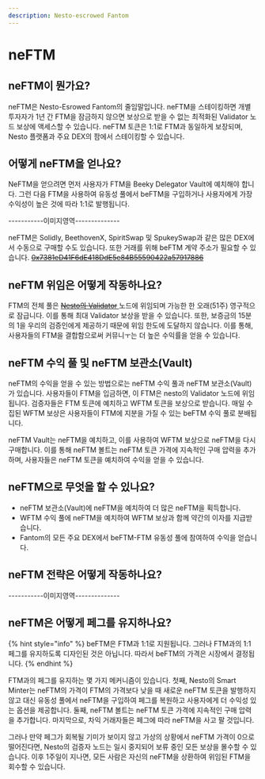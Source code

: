 ```yaml
---
description: Nesto-escrowed Fantom
---
```


# neFTM

## neFTM이 뭔가요?

neFTM은 Nesto-Esrowed Fantom의 줄임말입니다. neFTM을 스테이킹하면 개별 투자자가 1년 간 FTM을 잠금하지 않으면 보상으로 받을 수 없는 최적화된 Validator 노드 보상에 액세스할 수 있습니다. neFTM 토큰은 1:1로 FTM과 동일하게 보장되며, Nesto 플랫폼과 주요 DEX의 팜에서 스테이킹할 수 있습니다.

## 어떻게 neFTM을 얻나요?

NeFTM을 얻으려면 먼저 사용자가 FTM을 Beeky Delegator Vault에 예치해야 합니다. 그런 다음 FTM을 사용하여 유동성 풀에서 beFTM을 구입하거나 사용자에게 가장 수익성이 높은 것에 따라 1:1로 발행됩니다.

\-----------이미지영역--------------

neFTM은 Solidly, BeethovenX, SpiritSwap 및 SpukeySwap과 같은 많은 DEX에서 수동으로 구매할 수도 있습니다. 또한 거래를 위해 beFTM 계약 주소가 필요할 수 있습니다. [~~0x7381eD41F6dE418DdE5e84B55590422a57917886~~](https://ftmscan.com/token/0x7381eD41F6dE418DdE5e84B55590422a57917886)

## neFTM 위임은 어떻게 작동하나요?

FTM의 전체 풀은 [~~Nesto의 Validator~~ ](https://ftmscan.com/address/0xe97a5292248c2647466222dc58563046b3e34b18#validatorinfo)노드에 위임되며 가능한 한 오래(51주) 영구적으로 잠급니다. 이를 통해 최대 Validator 보상을 받을 수 있습니다. 또한, 보증금의 15분의 1을 우리의 검증인에게 제공하기 때문에 위임 한도에 도달하지 않습니다. 이를 통해, 사용자들의 FTM을 결합함으로써 커뮤니ㅜ는 더 높은 수익률을 얻을 수 있습니다.

## neFTM 수익 풀 및 neFTM 보관소(Vault)

neFTM의 수익을 얻을 수 있는 방법으로는 neFTM 수익 풀과 neFTM 보관소(Vault)가 있습니다. 사용자들이 FTM을 입금하면, 이 FTM은 nesto의 Validator 노드에 위임됩니다. 검증자들은 FTM 토큰에 예치하고 WFTM 토큰을 보상으로 받습니다. 매일 수집된 WFTM 보상은 사용자들이 FTM에 지분을 가질 수 있는 beFTM 수익 풀로 분배됩니다.

neFTM Vault는 neFTM을 예치하고, 이를 사용하여 WFTM 보상으로 neFTM을 다시 구매합니다. 이를 통해 neFTM 볼트는 neFTM 토큰 가격에 지속적인 구매 압력을 추가하며, 사용자들은 neFTM 토큰을 예치하여 수익을 얻을 수 있습니다.

## neFTM으로 무엇을 할 수 있나요?

* neFTM 보관소(Vault)에 neFTM을 예치하여 더 많은 neFTM을 획득합니다.
* WFTM 수익 풀에 neFTM을 예치하여 WFTM 보상과 함께 약간의 이자를 지급받습니다.
* Fantom의 모든 주요 DEX에서 beFTM-FTM 유동성 풀에 참여하여 수익을 얻습니다.

## neFTM 전략은 어떻게 작동하나요?

\-----------이미지영역--------------

## neFTM은 어떻게 페그를 유지하나요?

{% hint style="info" %}
beFTM은 FTM과 1:1로 지원됩니다. 그러나 FTM과의 1:1 페그를 유지하도록 디자인된 것은 아닙니다. 따라서 beFTM의 가격은 시장에서 결정됩니다.
{% endhint %}

FTM과의 페그를 유지하는 몇 가지 메커니즘이 있습니다. 첫째, Nesto의 Smart Minter는 neFTM의 가격이 FTM의 가격보다 낮을 때 새로운 neFTM 토큰을 발행하지 않고 대신 유동성 풀에서 neFTM을 구입하여 페그를 복원하고 사용자에게 더 수익성 있는 옵션을 제공합니다. 둘째, neFTM 볼트는 neFTM 토큰 가격에 지속적인 구매 압력을 추가합니다. 마지막으로, 차익 거래자들은 페그에 따라 neFTM을 사고 팔 것입니다.

그러나 만약 페그가 회복될 기미가 보이지 않고 가상의 상황에서 neFTM 가격이 0으로 떨어진다면, Nesto의 검증자 노드는 일시 중지되어 보류 중인 모든 보상을 몰수할 수 있습니다. 이후 1주일이 지나면, 모든 사람은 자신의 neFTM을 상환하여 위임된 FTM을 회수할 수 있습니다.
